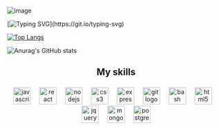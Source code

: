 ![image](https://github.com/Mountok/Mountok/assets/133938644/be0ddb65-abea-4e18-a6bc-1f15f4eb42cb)

[![Typing SVG](https://readme-typing-svg.herokuapp.com?font=Nunito+Sans&weight=600&size=35&duration=10000&pause=1000&color=FFFFFF&center=true&vCenter=true&repeat=false&random=false&width=1200&lines=My+name+is+Mount+and+I'm+a+Backend+developer.)](https://git.io/typing-svg)

[![Top Langs](https://github-readme-stats.vercel.app/api/top-langs/?username=Mountok&layout=compact&show_icons=true&theme=radical&locale=en)](https://github.com/anuraghazra/github-readme-stats)

![Anurag's GitHub stats](https://github-readme-stats.vercel.app/api?username=Mountok&show_icons=true&theme=radical&locale=en)



###

<h2 align="center">My skills</h2>

###

<div align="center" >
  <img src="https://cdn.jsdelivr.net/gh/devicons/devicon/icons/javascript/javascript-original.svg" height="40" alt="javascript logo"  />
  <img width="12" />
  <img src="https://cdn.jsdelivr.net/gh/devicons/devicon/icons/react/react-original.svg" height="40" alt="react logo"  />
  <img width="12" />
  <img src="https://cdn.jsdelivr.net/gh/devicons/devicon/icons/nodejs/nodejs-original.svg" height="40" alt="nodejs logo"  />
  <img width="12" />
  <img src="https://cdn.jsdelivr.net/gh/devicons/devicon/icons/css3/css3-original.svg" height="40" alt="css3 logo"  />
  <img width="12" />
  <img src="https://cdn.jsdelivr.net/gh/devicons/devicon/icons/express/express-original.svg" height="40" alt="express logo"  />
  <img width="12" />
  <img src="https://cdn.jsdelivr.net/gh/devicons/devicon/icons/git/git-original.svg" height="40" alt="git logo"  />
  <img width="12" />
  <img src="https://cdn.jsdelivr.net/gh/devicons/devicon/icons/bash/bash-original.svg" height="40" alt="bash logo"  />
  <img width="12" />
  <img src="https://cdn.jsdelivr.net/gh/devicons/devicon/icons/html5/html5-original.svg" height="40" alt="html5 logo"  />
  <img width="12" />
  <img src="https://cdn.jsdelivr.net/gh/devicons/devicon/icons/jquery/jquery-original.svg" height="40" alt="jquery logo"  />
  <img width="12" />
  <img src="https://cdn.jsdelivr.net/gh/devicons/devicon/icons/mongodb/mongodb-original.svg" height="40" alt="mongodb logo"  />
  <img width="12" />
  <img src="https://cdn.jsdelivr.net/gh/devicons/devicon/icons/postgresql/postgresql-original.svg" height="40" alt="postgresql logo"  />
</div>

###
